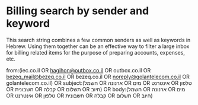 # Billing search by sender and keyword

This search string combines a few common senders as well as keywords in Hebrew. Using them together can be an effective way to filter a large inbox for billing related items for the purpose of preparing accounts, expenses, etc. 

from:(iec.co.il OR hagihon@outbox.co.il OR outbox.co.il OR bezeq_mail@bezeq.co.il OR bezeq.co.il OR noreply@golantelecom.co.il OR golantelecom.co.il) OR subject:(חשמל OR ארנונה OR מים OR אינטרנט OR טלפון OR חשבונית OR קבלה OR תשלום OR חיוב) OR body:(חשמל OR ארנונה OR מים OR אינטרנט OR טלפון OR חשבונית OR קבלה OR תשלום OR חיוב)